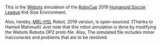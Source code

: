 This is the [Webots](https://cyberbotics.com/) simulation of the [RoboCup](https://www.robocup.org/) 2019 [Humanoid Soccer League](https://humanoid.robocup.org/) Kid-Size Environment.

Also, hereby, [MRL-HSL](https://sites.google.com/view/mrl-hsl) Robot, 2019 version, is open-sourced. (Thanks to Hamed Mahmudi) Just note that this robot simulation is done by modifying the Webots Robotis OP2 proto file. Also, The simulated file includes minor inaccuracies and problems that are to be resolved.
